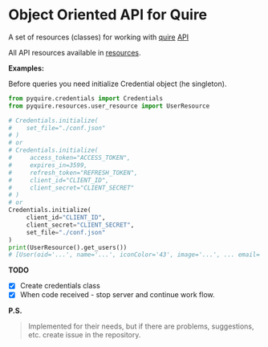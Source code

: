 # Object Oriented API for Quire

A set of resources (classes) for working with [quire](https://quire.io) [API](https://quire.io/dev/api/)

All API resources available in [resources](pyquire/resources).

**Examples:**

Before queries you need initialize Credential object (he singleton). 

```python
from pyquire.credentials import Credentials
from pyquire.resources.user_resource import UserResource

# Credentials.initialize(
#    set_file="./conf.json"
# )
# or
# Credentials.initialize(
#     access_token="ACCESS_TOKEN",
#     expires_in=3599,
#     refresh_token="REFRESH_TOKEN",
#     client_id="CLIENT_ID",
#     client_secret="CLIENT_SECRET"
# )
# or
Credentials.initialize( 
     client_id="CLIENT_ID", 
     client_secret="CLIENT_SECRET", 
     set_file="./conf.json"
) 
print(UserResource().get_users())
# [User(oid='...', name='...', iconColor='43', image='...', ... email='...', website='')]
```

**TODO**
- [x] Create credentials class
- [x] When code received - stop server and continue work flow.

**P.S.**
> Implemented for their needs, but if there are problems, suggestions, etc. create issue in the repository.
